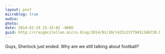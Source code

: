 ```yaml
---
layout: post
microblog: true
audio: 
photo: 
date: 2014-01-19 22:33:02 -0600
guid: http://craigmcclellan.micro.blog/2014/01/20/t425123779451166720.html
---
```

Guys, Sherlock just ended. Why are we still talking about football?
